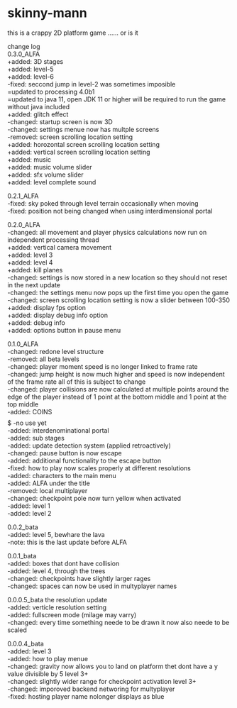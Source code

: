 # skinny-mann
this is a crappy 2D platform game ...... or is it

change log  
0.3.0_ALFA  
+added: 3D stages  
+added: level-5  
+added: level-6  
-fixed: seccond jump in level-2 was sometimes imposible  
=updated to processing 4.0b1  
=updated to java 11, open JDK 11 or higher will be required to run the game without java included  
+added: glitch effect  
-changed: startup screen is now 3D  
-changed: settings menue now has multple screens  
-removed: screen scrolling location setting  
+added: horozontal screen scrolling location setting  
+added: vertical screen scrolling location setting  
+added: music  
+added: music volume slider  
+added: sfx volume slider  
+added: level complete sound  

0.2.1_ALFA  
-fixed: sky poked through level terrain occasionally when moving  
-fixed: position not being changed when using interdimensional portal  

0.2.0_ALFA  
-changed: all movement and player physics calculations now run on independent processing thread  
+added: vertical camera movement  
+added: level 3  
+added: level 4  
+added: kill planes  
-changed: settings is now stored in a new location so they should not reset in the next update  
-changed: the settings menu now pops up the first time you open the game  
-changed: screen scrolling location setting is now a slider between 100-350  
+added: display fps option  
+added: display debug info option  
+added: debug info  
+added: options button in pause menu  

0.1.0_ALFA  
-changed: redone level structure  
-removed: all beta levels  
-changed: player moment speed is no longer linked to frame rate  
-changed: jump height is now much higher and speed is now independent of the frame rate all of this is subject to change  
-changed: player collisions are now calculated at multiple points around the edge of the player instead of 1 point at the bottom middle and 1 point at the top middle  
-added: COINS $$$$$$$$$ -no use yet  
-added: interdenominational portal  
-added: sub stages  
-added: update detection system (applied retroactively)  
-changed: pause button is now escape  
-added: additional functionality to the escape button  
-fixed: how to play now scales properly at different resolutions  
-added: characters to the main menu  
-added: ALFA under the title  
-removed: local multiplayer  
-changed: checkpoint pole now turn yellow when activated  
-added: level 1  
-added: level 2  

0.0.2_bata  
-added: level 5, bewhare the lava  
-note: this is the last update before ALFA  

0.0.1_bata  
-added: boxes that dont have collision  
-added: level 4, through the trees  
-changed: checkpoints have slightly larger rages  
-changed: spaces can now be used in multyplayer names  

0.0.0.5_bata the resolution update  
-added: verticle resolution setting  
-added: fullscreen mode (milage may varry)  
-changed: every time something neede to be drawn it now also neede to be scaled  

0.0.0.4_bata  
-added: level 3  
-added: how to play menue  
-changed: gravity now allows you to land on platform thet dont have a y value divisible by 5 level 3+  
-changed: slightly wider range for checkpoint activation level 3+  
-changed: imporoved backend networing for multyplayer   
-fixed: hosting player name nolonger displays as blue  
